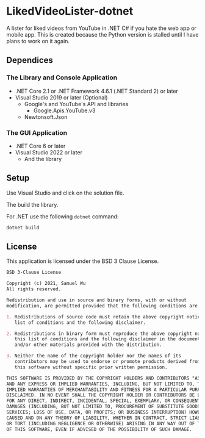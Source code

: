 # LikedVideoLister-dotnet

A lister for liked videos from YouTube in .NET C# if you hate the web app or
mobile app. This is created because the Python version is stalled until I have
plans to work on it again.


## Dependices

### The Library and Console Application

- .NET Core 2.1 or .NET Framework 4.6.1 (.NET Standard 2) or later
- Visual Studio 2019 or later (Optional)
  - Google's and YouTube's API and libraries
    - Google.Apis.YouTube.v3
  - Newtonsoft.Json

### The GUI Application

- .NET Core 6 or later
- Visual Studio 2022 or later
  - And the library

## Setup

Use Visual Studio and click on the solution file.

The build the library.

For .NET use the following `dotnet` command:

```bash
dotnet build
```

## License

This application is licensed under the BSD 3 Clause License.

```markdown
BSD 3-Clause License

Copyright (c) 2021, Samuel Wu
All rights reserved.

Redistribution and use in source and binary forms, with or without
modification, are permitted provided that the following conditions are met:

1. Redistributions of source code must retain the above copyright notice, this
   list of conditions and the following disclaimer.

2. Redistributions in binary form must reproduce the above copyright notice,
   this list of conditions and the following disclaimer in the documentation
   and/or other materials provided with the distribution.

3. Neither the name of the copyright holder nor the names of its
   contributors may be used to endorse or promote products derived from
   this software without specific prior written permission.

THIS SOFTWARE IS PROVIDED BY THE COPYRIGHT HOLDERS AND CONTRIBUTORS "AS IS"
AND ANY EXPRESS OR IMPLIED WARRANTIES, INCLUDING, BUT NOT LIMITED TO, THE
IMPLIED WARRANTIES OF MERCHANTABILITY AND FITNESS FOR A PARTICULAR PURPOSE ARE
DISCLAIMED. IN NO EVENT SHALL THE COPYRIGHT HOLDER OR CONTRIBUTORS BE LIABLE
FOR ANY DIRECT, INDIRECT, INCIDENTAL, SPECIAL, EXEMPLARY, OR CONSEQUENTIAL
DAMAGES (INCLUDING, BUT NOT LIMITED TO, PROCUREMENT OF SUBSTITUTE GOODS OR
SERVICES; LOSS OF USE, DATA, OR PROFITS; OR BUSINESS INTERRUPTION) HOWEVER
CAUSED AND ON ANY THEORY OF LIABILITY, WHETHER IN CONTRACT, STRICT LIABILITY,
OR TORT (INCLUDING NEGLIGENCE OR OTHERWISE) ARISING IN ANY WAY OUT OF THE USE
OF THIS SOFTWARE, EVEN IF ADVISED OF THE POSSIBILITY OF SUCH DAMAGE.
```
